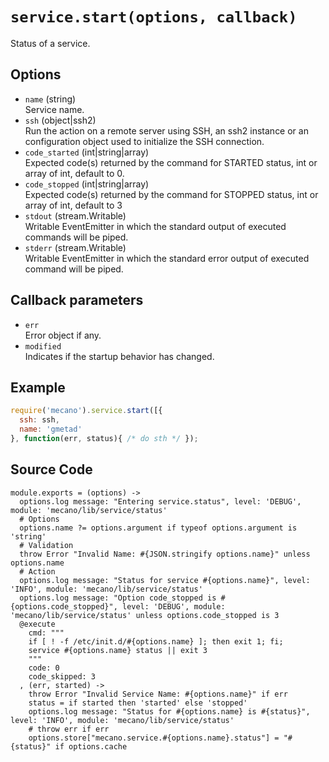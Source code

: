 
# `service.start(options, callback)`

Status of a service.

## Options

*   `name` (string)   
    Service name.   
*   `ssh` (object|ssh2)   
    Run the action on a remote server using SSH, an ssh2 instance or an
    configuration object used to initialize the SSH connection.   
*   `code_started` (int|string|array)   
    Expected code(s) returned by the command for STARTED status, int or array of
    int, default to 0.   
*   `code_stopped` (int|string|array)   
    Expected code(s) returned by the command for STOPPED status, int or array of 
    int, default to 3   
*   `stdout` (stream.Writable)   
    Writable EventEmitter in which the standard output of executed commands will
    be piped.   
*   `stderr` (stream.Writable)   
    Writable EventEmitter in which the standard error output of executed command
    will be piped.   

## Callback parameters

*   `err`   
    Error object if any.   
*   `modified`   
    Indicates if the startup behavior has changed.   

## Example

```js
require('mecano').service.start([{
  ssh: ssh,
  name: 'gmetad'
}, function(err, status){ /* do sth */ });
```

## Source Code

    module.exports = (options) ->
      options.log message: "Entering service.status", level: 'DEBUG', module: 'mecano/lib/service/status'
      # Options
      options.name ?= options.argument if typeof options.argument is 'string'
      # Validation
      throw Error "Invalid Name: #{JSON.stringify options.name}" unless options.name
      # Action
      options.log message: "Status for service #{options.name}", level: 'INFO', module: 'mecano/lib/service/status'
      options.log message: "Option code_stopped is #{options.code_stopped}", level: 'DEBUG', module: 'mecano/lib/service/status' unless options.code_stopped is 3
      @execute
        cmd: """
        if [ ! -f /etc/init.d/#{options.name} ]; then exit 1; fi;
        service #{options.name} status || exit 3
        """
        code: 0
        code_skipped: 3
      , (err, started) ->
        throw Error "Invalid Service Name: #{options.name}" if err
        status = if started then 'started' else 'stopped'
        options.log message: "Status for #{options.name} is #{status}", level: 'INFO', module: 'mecano/lib/service/status'
        # throw err if err
        options.store["mecano.service.#{options.name}.status"] = "#{status}" if options.cache
